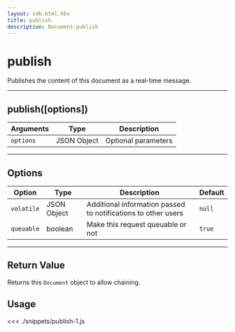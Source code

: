 ```yaml
---
layout: sdk.html.hbs
title: publish
description: Document:publish
---
```


# publish

Publishes the content of this document as a real-time message.

---

## publish([options])

| Arguments | Type        | Description         |
| --------- | ----------- | ------------------- |
| `options` | JSON Object | Optional parameters |

---

## Options

| Option     | Type        | Description                                                   | Default |
| ---------- | ----------- | ------------------------------------------------------------- | ------- |
| `volatile` | JSON Object | Additional information passed to notifications to other users | `null`  |
| `queuable` | boolean     | Make this request queuable or not                             | `true`  |

---

## Return Value

Returns this `Document` object to allow chaining.

## Usage

<<< ./snippets/publish-1.js
